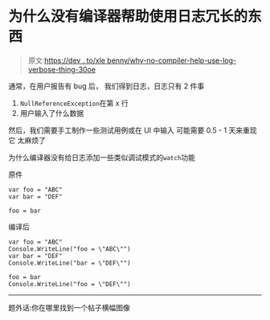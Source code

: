 # 为什么没有编译器帮助使用日志冗长的东西

> 原文:[https://dev . to/xle benny/why-no-compiler-help-use-log-verbose-thing-30oe](https://dev.to/xlebenny/why-no-compiler-help-use-log-verbose-thing-30oe)

通常，在用户报告有 bug 后，
我们得到日志，日志只有 2 件事

1.  `NullReferenceException`在第 x 行
2.  用户输入了什么数据

然后，我们需要手工制作一些测试用例或在 UI 中输入
可能需要 0.5 - 1 天来重现它
太麻烦了

为什么编译器没有给日志添加一些类似调试模式的`watch`功能

原件

```
var foo = "ABC"
var bar = "DEF"

foo = bar 
```

编译后

```
var foo = "ABC"
Console.WriteLine("foo = \"ABC\"")
var bar = "DEF"
Console.WriteLine("bar = \"DEF\"")

foo = bar
Console.WriteLine("foo = \"DEF\"") 
```

* * *

题外话:你在哪里找到一个帖子横幅图像